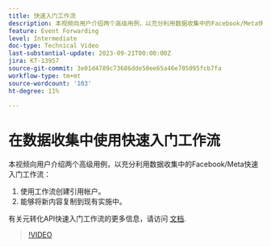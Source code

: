 ```yaml
---
title: 快速入门工作流
description: 本视频向用户介绍两个高级用例，以充分利用数据收集中的Facebook/Meta快速入门工作流。
feature: Event Forwarding
level: Intermediate
doc-type: Technical Video
last-substantial-update: 2023-09-21T00:00:00Z
jira: KT-13957
source-git-commit: 3e01d4789c73686dde50ee65a46e705095fcb7fa
workflow-type: tm+mt
source-wordcount: '103'
ht-degree: 11%

---
```


# 在数据收集中使用快速入门工作流


本视频向用户介绍两个高级用例，以充分利用数据收集中的Facebook/Meta快速入门工作流：

1. 使用工作流创建引用帐户。 
1. 能够将新内容复制到现有实施中。

有关元转化API快速入门工作流的更多信息，请访问 [文档](https://experienceleague.adobe.com/docs/experience-platform/tags/extensions/server/meta/overview.html?lang=en#quick-start).

>[!VIDEO](https://video.tv.adobe.com/v/3424501?learn=on)



